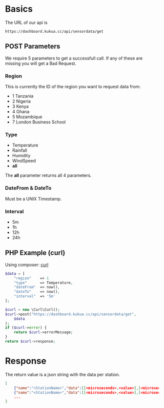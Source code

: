 # Basics
The URL of our api is

```url
https://dashboard.kukua.cc/api/sensordata/get
```

## POST Parameters
We require 5 parameters to get a successfull call. If any of these are missing you will get a Bad Request.

### Region
This is currently the ID of the region you want to request data from:

* 1 Tanzania
* 2 Nigeria
* 3 Kenya
* 4 Ghana
* 5 Mozambique
* 7 London Business School

### Type
* Temperature
* Rainfall
* Humidity
* WindSpeed
* **all**

The **all** parameter returns all 4 parameters.

### DateFrom & DateTo
Must be a UNIX Timestamp.

### Interval
* 5m
* 1h
* 12h
* 24h

## PHP Example (curl)
Using composer: [curl](https://packagist.org/packages/curl/curl)

```PHP
$data = [
	"region"	=> 1
	"type"		=> Temperature,
	"dateFrom"	=> now(),
	"dateTo"	=> now(),
	"interval"	=> '5m'
];

$curl = new \Curl\Curl();
$curl->post("https://dashboard.kukua.cc/api/sensordata/get",
	$data
);
if ($curl->error) {
	return $curl->errorMessage;
}
return $curl->response;
```

# Response
The return value is a json string with the data per station.
```JSON
[
	{"name":"<StationName>","data":[[<microseconds>,<value>],[<microseconds>,<value>], ...]},
	{"name":"<StationName>","data":[[<microseconds>,<value>],[<microseconds>,<value>], ...]},
	...
]
```
